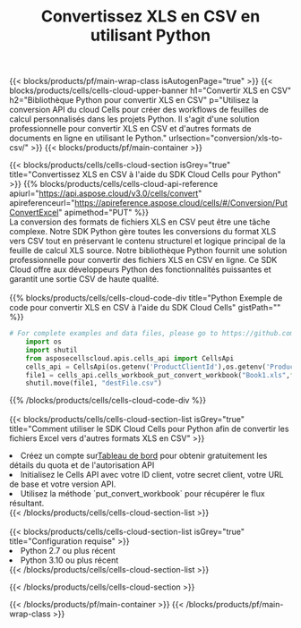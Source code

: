 ﻿---
title:  Convertissez XLS en CSV en utilisant Python
description: Utilisation du SDK Cloud Aspose.Cells pour Python pour convertir un fichier au format XLS en fichier au format CSV.
---
{{< blocks/products/pf/main-wrap-class isAutogenPage="true" >}}
{{< blocks/products/cells/cells-cloud-upper-banner h1="Convertir XLS en CSV" h2="Bibliothèque Python pour convertir XLS en CSV" p="Utilisez la conversion API du cloud Cells pour créer des workflows de feuilles de calcul personnalisés dans les projets Python. Il s\'agit d\'une solution professionnelle pour convertir XLS en CSV et d\'autres formats de documents en ligne en utilisant le Python." urlsection="conversion/xls-to-csv/" >}}
{{< blocks/products/pf/main-container >}}

{{< blocks/products/cells/cells-cloud-section isGrey="true" title="Convertissez XLS en CSV à l\'aide du SDK Cloud Cells pour Python" >}}
{{% blocks/products/cells/cells-cloud-api-reference apiurl="https://api.aspose.cloud/v3.0/cells/convert" apireferenceurl="https://apireference.aspose.cloud/cells/#/Conversion/PutConvertExcel" apimethod="PUT" %}}
<br/>
La conversion des formats de fichiers XLS en CSV peut être une tâche complexe. Notre SDK Python gère toutes les conversions du format XLS vers CSV tout en préservant le contenu structurel et logique principal de la feuille de calcul XLS source. Notre bibliothèque Python fournit une solution professionnelle pour convertir des fichiers XLS en CSV en ligne. Ce SDK Cloud offre aux développeurs Python des fonctionnalités puissantes et garantit une sortie CSV de haute qualité.
<br/>
<br/>
{{% blocks/products/cells/cells-cloud-code-div title="Python Exemple de code pour convertir XLS en CSV à l\'aide du SDK Cloud Cells" gistPath="" %}}
 
```python
# For complete examples and data files, please go to https://github.com/aspose-cells-cloud/aspose-cells-cloud-python/
    import os
    import shutil
    from asposecellscloud.apis.cells_api import CellsApi
    cells_api = CellsApi(os.getenv('ProductClientId'),os.getenv('ProductClientSecret'))
    file1 = cells_api.cells_workbook_put_convert_workbook("Book1.xls",format="csv")
    shutil.move(file1, "destFile.csv")     
```
 
{{% /blocks/products/cells/cells-cloud-code-div %}}
<br/>
<br/>
{{< blocks/products/cells/cells-cloud-section-list isGrey="true" title="Comment utiliser le SDK Cloud Cells pour Python afin de convertir les fichiers Excel vers d\'autres formats XLS en CSV" >}}
<li> Créez un compte sur<a href="https://dashboard.aspose.cloud/">Tableau de bord</a> pour obtenir gratuitement les détails du quota et de l'autorisation API</li>
<li>Initialisez le Cells API avec votre ID client, votre secret client, votre URL de base et votre version API.</li>
<li>Utilisez la méthode `put_convert_workbook` pour récupérer le flux résultant.</li>
{{< /blocks/products/cells/cells-cloud-section-list >}}
<br/>
<br/>
{{< blocks/products/cells/cells-cloud-section-list isGrey="true" title="Configuration requise" >}}
<li>Python 2.7 ou plus récent</li>
<li>Python 3.10 ou plus récent</li>
{{< /blocks/products/cells/cells-cloud-section-list >}}

{{< /blocks/products/cells/cells-cloud-section >}}

{{< /blocks/products/pf/main-container >}}
{{< /blocks/products/pf/main-wrap-class >}}
